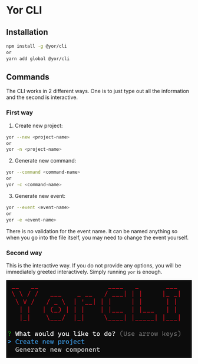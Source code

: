 # Yor CLI

## Installation

```bash
npm install -g @yor/cli
or
yarn add global @yor/cli
```

## Commands

The CLI works in 2 different ways. One is to just type out all the information and the second is interactive.

### First way

1. Create new project:

```bash
yor --new <project-name>
or
yor -n <project-name>
```

2. Generate new command:

```bash
yor --command <command-name>
or
yor -c <command-name>
```

3. Generate new event:

```bash
yor --event <event-name>
or
yor -e <event-name>
```

There is no validation for the event name. It can be named anything so when you go into the file itself, you may need to change the event yourself.

### Second way

This is the interactive way. If you do not provide any options, you will be immediately greeted interactively. Simply running `yor` is enough.

![Interactive CLI Preview](https://raw.githubusercontent.com/Spimy/yor/main/packages/cli/assets/interactive-cli.png)
